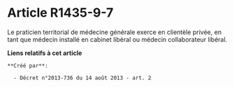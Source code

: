 # Article R1435-9-7

Le praticien territorial de médecine générale exerce en clientèle privée, en tant que médecin installé en cabinet libéral ou
médecin collaborateur libéral.

**Liens relatifs à cet article**

	**Créé par**:

	  - Décret n°2013-736 du 14 août 2013 - art. 2
